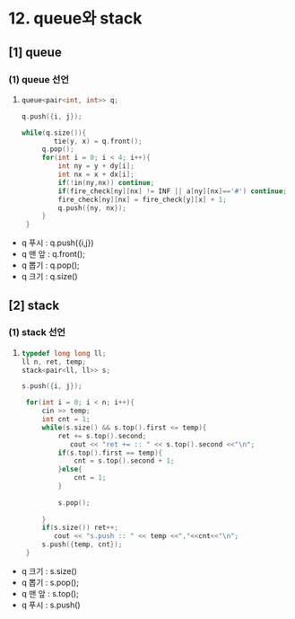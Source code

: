 # 12. queue와 stack

## \[1] queue

### (1) queue 선언&#x20;

1. ```cpp
   queue<pair<int, int>> q;

   q.push({i, j});

   while(q.size()){
           tie(y, x) = q.front(); 
   		q.pop();
   		for(int i = 0; i < 4; i++){
   			int ny = y + dy[i];
   			int nx = x + dx[i];
   			if(!in(ny,nx)) continue;
   			if(fire_check[ny][nx] != INF || a[ny][nx]=='#') continue;
   			fire_check[ny][nx] = fire_check[y][x] + 1;
   			q.push({ny, nx});
   		}
   	}

   ```

* q 푸시 : q.push({i,j})
* q 맨 앞 : q.front();&#x20;
* q 뽑기 : q.pop();
* q 크기 : q.size()

## \[2] stack

### (1) stack 선언

1. ```cpp
   typedef long long ll; 
   ll n, ret, temp;
   stack<pair<ll, ll>> s; 

   s.push({i, j});

   	for(int i = 0; i < n; i++){
   		cin >> temp;
   		int cnt = 1; 
   		while(s.size() && s.top().first <= temp){
   			ret += s.top().second; 
               cout << "ret += :: " << s.top().second <<"\n";
   			if(s.top().first == temp){ 
   				cnt = s.top().second + 1;  
   			}else{  
   				cnt = 1; 
   			}
               
   			s.pop(); 
               
   		}
   		if(s.size()) ret++;
           cout << "s.push :: " << temp <<","<<cnt<<"\n";
   		s.push({temp, cnt});
   	}

   ```

* q 크기 : s.size()
* q 뽑기 : s.pop();
* q 맨 앞 : s.top();&#x20;
* q 푸시 : s.push()
